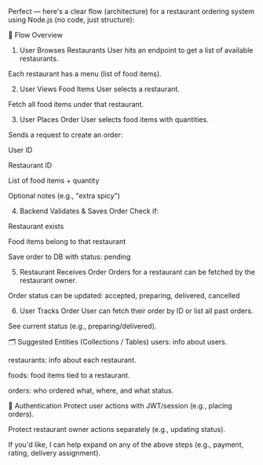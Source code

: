 Perfect — here's a clear flow (architecture) for a restaurant ordering system using Node.js (no code, just structure):

🔁 Flow Overview
1. User Browses Restaurants
User hits an endpoint to get a list of available restaurants.

Each restaurant has a menu (list of food items).

2. User Views Food Items
User selects a restaurant.

Fetch all food items under that restaurant.

3. User Places Order
User selects food items with quantities.

Sends a request to create an order:

User ID

Restaurant ID

List of food items + quantity

Optional notes (e.g., "extra spicy")

4. Backend Validates & Saves Order
Check if:

Restaurant exists

Food items belong to that restaurant

Save order to DB with status: pending

5. Restaurant Receives Order
Orders for a restaurant can be fetched by the restaurant owner.

Order status can be updated: accepted, preparing, delivered, cancelled

6. User Tracks Order
User can fetch their order by ID or list all past orders.

See current status (e.g., preparing/delivered).

🗂 Suggested Entities (Collections / Tables)
users: info about users.

restaurants: info about each restaurant.

foods: food items tied to a restaurant.

orders: who ordered what, where, and what status.

🔐 Authentication
Protect user actions with JWT/session (e.g., placing orders).

Protect restaurant owner actions separately (e.g., updating status).

If you'd like, I can help expand on any of the above steps (e.g., payment, rating, delivery assignment).









